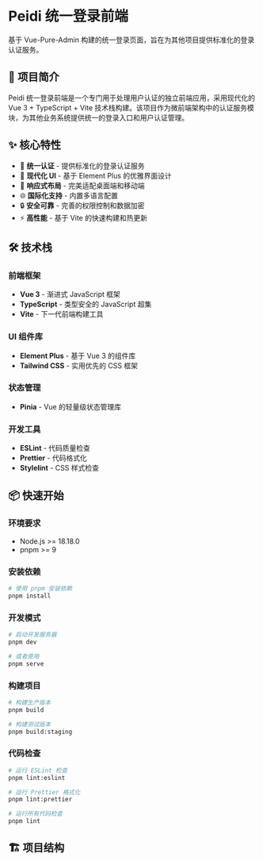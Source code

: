 # Peidi 统一登录前端

基于 Vue-Pure-Admin 构建的统一登录页面，旨在为其他项目提供标准化的登录认证服务。

## 🚀 项目简介

Peidi 统一登录前端是一个专门用于处理用户认证的独立前端应用，采用现代化的 Vue 3 + TypeScript + Vite 技术栈构建。该项目作为微前端架构中的认证服务模块，为其他业务系统提供统一的登录入口和用户认证管理。

## ✨ 核心特性

- 🔐 **统一认证** - 提供标准化的登录认证服务
- 🎨 **现代化 UI** - 基于 Element Plus 的优雅界面设计
- 📱 **响应式布局** - 完美适配桌面端和移动端
- 🌐 **国际化支持** - 内置多语言配置
- 🔒 **安全可靠** - 完善的权限控制和数据加密
- ⚡ **高性能** - 基于 Vite 的快速构建和热更新

## 🛠️ 技术栈

### 前端框架

- **Vue 3** - 渐进式 JavaScript 框架
- **TypeScript** - 类型安全的 JavaScript 超集
- **Vite** - 下一代前端构建工具

### UI 组件库

- **Element Plus** - 基于 Vue 3 的组件库
- **Tailwind CSS** - 实用优先的 CSS 框架

### 状态管理

- **Pinia** - Vue 的轻量级状态管理库

### 开发工具

- **ESLint** - 代码质量检查
- **Prettier** - 代码格式化
- **Stylelint** - CSS 样式检查

## 📦 快速开始

### 环境要求

- Node.js >= 18.18.0
- pnpm >= 9

### 安装依赖

```bash
# 使用 pnpm 安装依赖
pnpm install
```

### 开发模式

```bash
# 启动开发服务器
pnpm dev

# 或者使用
pnpm serve
```

### 构建项目

```bash
# 构建生产版本
pnpm build

# 构建测试版本
pnpm build:staging
```

### 代码检查

```bash
# 运行 ESLint 检查
pnpm lint:eslint

# 运行 Prettier 格式化
pnpm lint:prettier

# 运行所有代码检查
pnpm lint
```

## 🏗️ 项目结构
